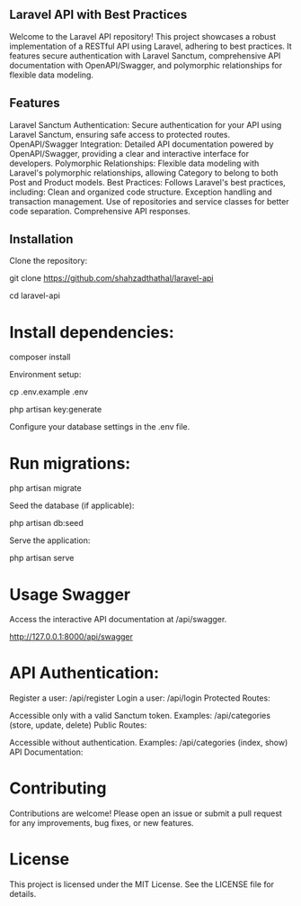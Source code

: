 ## Laravel API with Best Practices
Welcome to the Laravel API repository! This project showcases a robust implementation of a RESTful API using Laravel, adhering to best practices. It features secure authentication with Laravel Sanctum, comprehensive API documentation with OpenAPI/Swagger, and polymorphic relationships for flexible data modeling.

## Features
Laravel Sanctum Authentication: Secure authentication for your API using Laravel Sanctum, ensuring safe access to protected routes.
OpenAPI/Swagger Integration: Detailed API documentation powered by OpenAPI/Swagger, providing a clear and interactive interface for developers.
Polymorphic Relationships: Flexible data modeling with Laravel's polymorphic relationships, allowing Category to belong to both Post and Product models.
Best Practices: Follows Laravel's best practices, including:
Clean and organized code structure.
Exception handling and transaction management.
Use of repositories and service classes for better code separation.
Comprehensive API responses.

## Installation
Clone the repository:

git clone https://github.com/shahzadthathal/laravel-api

cd laravel-api

# Install dependencies:

composer install

Environment setup:

cp .env.example .env

php artisan key:generate

Configure your database settings in the .env file.

# Run migrations:

php artisan migrate

Seed the database (if applicable):

php artisan db:seed

Serve the application:

php artisan serve

# Usage Swagger

Access the interactive API documentation at /api/swagger.

http://127.0.0.1:8000/api/swagger

# API Authentication:

Register a user: /api/register
Login a user: /api/login
Protected Routes:

Accessible only with a valid Sanctum token.
Examples: /api/categories (store, update, delete)
Public Routes:

Accessible without authentication.
Examples: /api/categories (index, show)
API Documentation:

# Contributing
Contributions are welcome! Please open an issue or submit a pull request for any improvements, bug fixes, or new features.

# License
This project is licensed under the MIT License. See the LICENSE file for details.